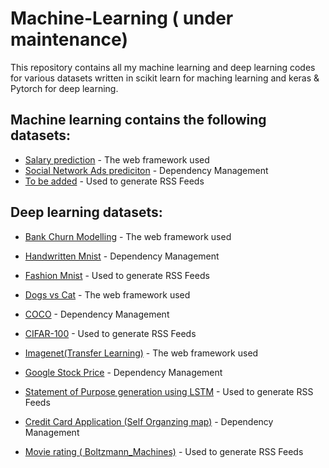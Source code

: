 # Machine-Learning ( under maintenance)

This repository contains all my machine learning and deep learning codes for various datasets written in scikit learn for maching learning and keras & Pytorch for deep learning.

## Machine learning contains the following datasets: 

* [Salary prediction](http://www.dropwizard.io/1.0.2/docs/) - The web framework used
* [Social Network Ads prediciton](https://maven.apache.org/) - Dependency Management
* [To be added](https://rometools.github.io/rome/) - Used to generate RSS Feeds

## Deep learning datasets: 

* [Bank Churn Modelling](http://www.dropwizard.io/1.0.2/docs/) - The web framework used
* [Handwritten Mnist](https://maven.apache.org/) - Dependency Management
* [Fashion Mnist](https://rometools.github.io/rome/) - Used to generate RSS Feeds

* [Dogs vs Cat](http://www.dropwizard.io/1.0.2/docs/) - The web framework used
* [COCO](https://maven.apache.org/) - Dependency Management
* [CIFAR-100](https://rometools.github.io/rome/) - Used to generate RSS Feeds

* [Imagenet(Transfer Learning)](http://www.dropwizard.io/1.0.2/docs/) - The web framework used
* [Google Stock Price](https://maven.apache.org/) - Dependency Management
* [Statement of Purpose generation using LSTM](https://rometools.github.io/rome/) - Used to generate RSS Feeds
* [Credit Card Application (Self Organzing map)](https://maven.apache.org/) - Dependency Management
* [Movie rating ( Boltzmann_Machines)](https://rometools.github.io/rome/) - Used to generate RSS Feeds
